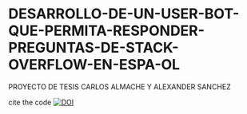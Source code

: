 # DESARROLLO-DE-UN-USER-BOT-QUE-PERMITA-RESPONDER-PREGUNTAS-DE-STACK-OVERFLOW-EN-ESPA-OL
PROYECTO DE TESIS CARLOS ALMACHE Y ALEXANDER SANCHEZ

cite the code [![DOI](https://zenodo.org/badge/302775912.svg)](https://zenodo.org/badge/latestdoi/302775912) 
